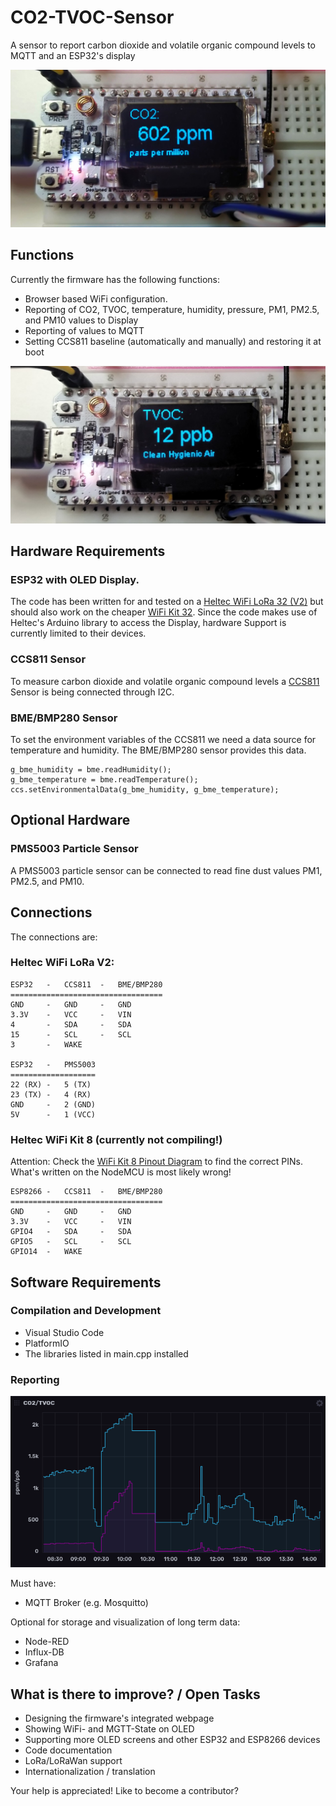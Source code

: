 # CO2-TVOC-Sensor
A sensor to report carbon dioxide and volatile organic compound levels to MQTT and an ESP32's display

![ESP32 showing carbon dioxide levels](docs/pictures/CO2-TVOC-Sensor-1.jpg)

## Functions
Currently the firmware has the following functions:

* Browser based WiFi configuration.
* Reporting of CO2, TVOC, temperature, humidity, pressure, PM1, PM2.5, and PM10 values to Display
* Reporting of values to MQTT
* Setting CCS811 baseline (automatically and manually) and restoring it at boot

![ESP32 showing volatile organic compound levels - they are even interpreted for better understanding!](docs/pictures/CO2-TVOC-Sensor-2.jpg)

## Hardware Requirements

### ESP32 with OLED Display. 
The code has been written for and tested on a [Heltec WiFi LoRa 32 (V2)](https://heltec.org/project/wifi-lora-32/) but should also work on the cheaper [WiFi Kit 32](https://heltec.org/project/wifi-kit-32/). Since the code makes use of Heltec's Arduino library to access the Display, hardware Support is currently limited to their devices.

### CCS811 Sensor
To measure carbon dioxide and volatile organic compound levels a [CCS811](https://www.sciosense.com/products/environmental-sensors/ccs811-gas-sensor-solution/) Sensor is being connected through I2C. 

### BME/BMP280 Sensor
To set the environment variables of the CCS811 we need a data source for temperature and humidity. The BME/BMP280 sensor provides this data. 

```
g_bme_humidity = bme.readHumidity();
g_bme_temperature = bme.readTemperature();
ccs.setEnvironmentalData(g_bme_humidity, g_bme_temperature);
```

## Optional Hardware

### PMS5003 Particle Sensor
A PMS5003 particle sensor can be connected to read fine dust values PM1, PM2.5, and PM10.


## Connections
The connections are:

### Heltec WiFi LoRa V2:
```
ESP32   -   CCS811  -   BME/BMP280
==================================
GND     -   GND     -   GND
3.3V    -   VCC     -   VIN
4       -   SDA     -   SDA
15      -   SCL     -   SCL
3       -   WAKE

ESP32   -   PMS5003
===================
22 (RX) -   5 (TX)
23 (TX) -   4 (RX)
GND     -   2 (GND)
5V      -   1 (VCC)
```

### Heltec WiFi Kit 8 (currently not compiling!)
Attention: Check the [WiFi Kit 8 Pinout Diagram](https://resource.heltec.cn/download/WiFi_Kit_8/WIFI_Kit_8_Pinout_Diagram.pdf) to find the correct PINs. What's written on the NodeMCU is most likely wrong!

```
ESP8266 -   CCS811  -   BME/BMP280
==================================
GND     -   GND     -   GND
3.3V    -   VCC     -   VIN
GPIO4   -   SDA     -   SDA
GPIO5   -   SCL     -   SCL
GPIO14  -   WAKE
```


## Software Requirements

### Compilation and Development

* Visual Studio Code
* PlatformIO
* The libraries listed in main.cpp installed

### Reporting
![Report of CO2 and TVOC levels in InfluxDB dasboard](docs/pictures/CO2-TVOC-Sensor-report.png)

Must have:

* MQTT Broker (e.g. Mosquitto)

Optional for storage and visualization of long term data:

* Node-RED
* Influx-DB
* Grafana

## What is there to improve? / Open Tasks

* Designing the firmware's integrated webpage
* Showing WiFi- and MGTT-State on OLED
* Supporting more OLED screens and other ESP32 and ESP8266 devices
* Code documentation
* LoRa/LoRaWan support
* Internationalization / translation

Your help is appreciated! Like to become a contributor?